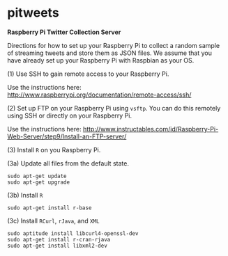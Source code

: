 pitweets
========

**Raspberry Pi Twitter Collection Server**

Directions for how to set up your Raspberry Pi to collect a random sample of streaming tweets and store them as JSON files. We assume that you have already set up your Raspberry Pi with Raspbian as your OS. 

(1) Use SSH to gain remote access to your Raspberry Pi.

Use the instructions here: http://www.raspberrypi.org/documentation/remote-access/ssh/

(2) Set up FTP on your Raspberry Pi using `vsftp`. You can do this remotely using SSH or directly on your Raspberry Pi.

Use the instructions here: http://www.instructables.com/id/Raspberry-Pi-Web-Server/step9/Install-an-FTP-server/

(3) Install `R` on you Raspberry Pi.

(3a) Update all files from the default state.

    sudo apt-get update
    sudo apt-get upgrade

(3b) Install `R`

    sudo apt-get install r-base

(3c) Install `RCurl`, `rJava`, and `XML`

    sudo aptitude install libcurl4-openssl-dev
    sudo apt-get install r-cran-rjava
    sudo apt-get install libxml2-dev
    
